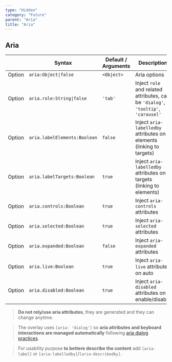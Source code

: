 ```yaml
---
type: "Hidden"
category: "Future"
parent: "Aria"
title: "Aria"
---
```


## Aria

<div class="xt-overflow-sub overflow-y-hidden overflow-x-scroll my-5 xt-my-auto w-full">

|                         | Syntax                                    | Default / Arguments                       | Description                   |
| ----------------------- | ----------------------------------------- | ----------------------------- | ----------------------------- |
| Option                  | `aria:Object\|false`                          | `<Object>`        | Aria options            |
| Option                  | `aria.role:String\|false`                          | `'tab'`        | Inject `role` and related attributes, can be `'dialog'`, `'tooltip'`, `'carousel'`            |
| Option                  | `aria.labelElements:Boolean`                          | `false`        | Inject `aria-labelledby` attributes on elements (linking to targets)            |
| Option                  | `aria.labelTargets:Boolean`                          | `true`        | Inject `aria-labelledby` attributes on targets (linking to elements)            |
| Option                  | `aria.controls:Boolean`                          | `true`        | Inject `aria-controls` attributes            |
| Option                  | `aria.selected:Boolean`                          | `true`        | Inject `aria-selected` attributes            |
| Option                  | `aria.expanded:Boolean`                          | `false`        | Inject `aria-expanded` attributes            |
| Option                  | `aria.live:Boolean`                          | `true`        | Inject `aria-live` attributes on auto            |
| Option                  | `aria.disabled:Boolean`                          | `true`        | Inject `aria-disabled` attributes on enable/disable           |

</div>

> **Do not rely/use aria attributes**, they are generated and they can change anytime.

> The overlay uses `[aria: 'dialog']` so **aria attributes and keyboard interactions are managed automatically** following [aria dialog practices](https://www.w3.org/TR/2019/NOTE-wai-aria-practices-1.1-20190814/examples/dialog-modal/dialog.html).

> For usability purpose **to bettere describe the content** add `[aria-label]` or `[aria-labelledby]`/`[aria-describedby]`.
